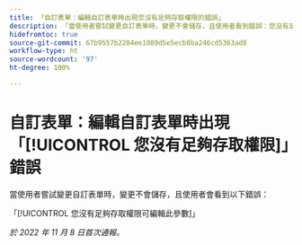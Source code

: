 ```yaml
---
title: 「自訂表單：編輯自訂表單時出現您沒有足夠存取權限的錯誤」
description: 「當使用者嘗試變更自訂表單時，變更不會儲存，且使用者看到錯誤：您沒有足夠存取權限可編輯此參數」
hidefromtoc: true
source-git-commit: 67b9557b2284ee1089d5e5ecb8ba246cd5363ad8
workflow-type: ht
source-wordcount: '97'
ht-degree: 100%

---
```



# 自訂表單：編輯自訂表單時出現「[!UICONTROL 您沒有足夠存取權限]」錯誤

當使用者嘗試變更自訂表單時，變更不會儲存，且使用者會看到以下錯誤：

「[!UICONTROL 您沒有足夠存取權限可編輯此參數]」

_於 2022 年 11 月 8 日首次通報。_

